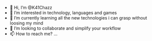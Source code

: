 - 👋 Hi, I’m @K41Chazz
- 👀 I’m interested in technology, languages and games
- 🌱 I’m currently learning all the new technologies i can grasp without loosing my mind
- 💞️ I’m looking to collaborate and simplify your workflow
- 📫 How to reach me? ...

<!---
K41Chazz/K41Chazz is a ✨ special ✨ repository because its `README.md` (this file) appears on your GitHub profile.
You can click the Preview link to take a look at your changes.
--->
